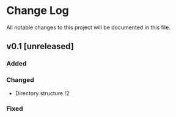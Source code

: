 # Change Log
All notable changes to this project will be documented in this file.

## v0.1 [unreleased]
### Added

### Changed
- Directory structure !2
### Fixed
